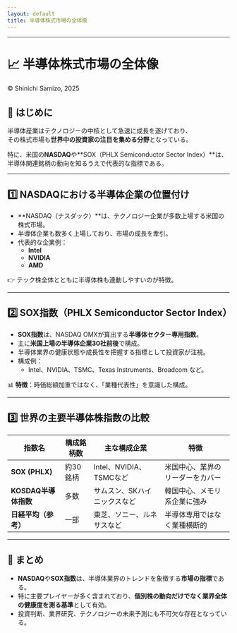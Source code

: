 ```yaml
---
layout: default
title: 半導体株式市場の全体像  
---
```


---

# 📈 半導体株式市場の全体像  
© Shinichi Samizo, 2025

## 🧭 はじめに

半導体産業はテクノロジーの中核として急速に成長を遂げており、  
その株式市場も**世界中の投資家の注目を集める分野**となっている。  

特に、米国の**NASDAQ**や**SOX（PHLX Semiconductor Sector Index）**は、  
半導体関連銘柄の動向を知るうえで代表的な指標である。

---

## 1️⃣ NASDAQにおける半導体企業の位置付け

- **NASDAQ（ナスダック）**は、テクノロジー企業が多数上場する米国の株式市場。
- 半導体企業も数多く上場しており、市場の成長を牽引。
- 代表的な企業例：
  - **Intel**
  - **NVIDIA**
  - **AMD**

👉 テック株全体とともに半導体株も連動しやすいのが特徴。

---

## 2️⃣ SOX指数（PHLX Semiconductor Sector Index）

- **SOX指数**は、NASDAQ OMXが算出する**半導体セクター専用指数**。
- 主に**米国上場の半導体企業30社前後**で構成。
- 半導体業界の健康状態や成長性を把握する指標として投資家が注視。
- 構成例：
  - Intel、NVIDIA、TSMC、Texas Instruments、Broadcom など。

📊 **特徴**：時価総額加重ではなく、「業種代表性」を意識した構成。

---

## 3️⃣ 世界の主要半導体株指数の比較

| 指数名             | 構成銘柄数 | 主な構成企業                  | 特徴                             |
|------------------|------------|-----------------------------|----------------------------------|
| **SOX (PHLX)**    | 約30銘柄   | Intel、NVIDIA、TSMCなど       | 米国中心、業界のリーダーをカバー |
| **KOSDAQ半導体指数** | 多数        | サムスン、SKハイニックスなど  | 韓国中心、メモリ系企業に強み     |
| **日経平均（参考）** | 一部        | 東芝、ソニー、ルネサスなど     | 半導体専用ではなく業種横断的     |

---

## 🧩 まとめ

- **NASDAQ**や**SOX指数**は、半導体業界のトレンドを象徴する**市場の指標**である。
- 特に主要プレイヤーが多く含まれており、**個別株の動向だけでなく業界全体の健康度を測る基準**として有効。
- 投資判断、業界研究、テクノロジーの未来予測にも不可欠な存在となっている。

